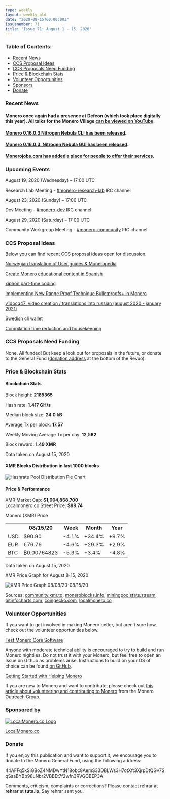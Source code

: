 ```yaml
---
type: weekly
layout: weekly_old
date: "2020-08-15T00:00:00Z"
issuenumber: 71
title: "Issue 71: August 1 - 15, 2020"
---
```


<h3>Table of Contents:</h3>
<ul class="contents">
    <li><a href="#news">Recent News</a></li>
    <li><a href="#ideas">CCS Proposal Ideas</a></li>
    <li><a href="#proposals">CCS Proposals Need Funding</a></li>
    <li><a href="#stats">Price & Blockchain Stats</a></li>
    <li><a href="#volunteer">Volunteer Opportunities</a></li>
    <li><a href="#sponsor">Sponsors</a></li>
    <li><a href="#donate">Donate</a></li>
</ul>

<h3 id="news">Recent News</h3>

<div class="newsbyte">
    <h4>Monero once again had a presence at Defcon (which took place digitally this year). All talks for the Monero Village <a href="https://www.youtube.com/playlist?list=PLsSYUeVwrHBn43BwoeplKKdJDFJFGH-9_" target="_blank">can be viewed on YouTube</a>.</h4>
</div>

<div class="newsbyte">
    <h4><a href="https://web.getmonero.org/2020/08/07/monero-0.16.0.3-released.html" target="_blank">Monero 0.16.0.3 Nitrogen Nebula CLI has been released</a>.</h4>
</div>

<div class="newsbyte">
    <h4><a href="https://web.getmonero.org/2020/08/09/monero-GUI-0.16.0.3-released.html" target="_blank">Monero 0.16.0.3. Nitrogen Nebula GUI has been released</a>.</h4>
</div>

<div class="newsbyte">
    <h4><a href="https://www.reddit.com/r/Monero/comments/i8gzbr/announcing_monero_services_on_monerojobscom/" target="_blank">Monerojobs.com has added a place for people to offer their services</a>.</h4>
</div>


<h3 id="events">Upcoming Events</h3>

<div class="event">
    <p class="date" markdown="1">August 19, 2020 (Wednesday) – 17:00 UTC</p>
    <p markdown="1">Research Lab Meeting - <a href="irc://chat.freenode.net/#monero-research-lab" target="_blank">#monero-research-lab</a> IRC channel</p>
</div>

<div class="event">
    <p class="date" markdown="1">August 23, 2020 (Sunday) – 17:00 UTC</p>
    <p markdown="1">Dev Meeting - <a href="irc://chat.freenode.net/#monero-dev" target="_blank">#monero-dev</a> IRC channel</p>
</div>

<div class="event">
    <p class="date" markdown="1">August 29, 2020 (Saturday) – 17:00 UTC</p>
    <p markdown="1">Community Workgroup Meeting - <a href="irc://chat.freenode.net/#monero-community" target="_blank">#monero-community</a> IRC channel</p>
</div>

<h3 id="ideas">CCS Proposal Ideas</h3>

<p>Below you can find recent CCS proposal ideas open for discussion.</p>

<div class="proposal">
<p><a href="https://repo.getmonero.org/monero-project/ccs-proposals/-/merge_requests/160" target="_blank">Norwegian translation of User guides & Moneropedia</a></p>
</div>

<div class="proposal">
<p><a href="https://repo.getmonero.org/monero-project/ccs-proposals/-/merge_requests/159" target="_blank">Create Monero educational content in Spanish</a></p>
</div>

<div class="proposal">
<p><a href="https://repo.getmonero.org/monero-project/ccs-proposals/-/merge_requests/157" target="_blank">xiphon part-time coding</a></p>
</div>

<div class="proposal">
<p><a href="https://repo.getmonero.org/monero-project/ccs-proposals/-/merge_requests/156" target="_blank">Implementing New Range Proof Technique Bulletproofs+ in Monero</a></p>
</div>

<div class="proposal">
<p><a href="https://repo.getmonero.org/monero-project/ccs-proposals/-/merge_requests/154" target="_blank">v1docq47: video creation / translations into russian (august 2020 - january 2021)</a></p>
</div>

<div class="proposal">
<p><a href="https://repo.getmonero.org/monero-project/ccs-proposals/-/merge_requests/147" target="_blank">Swedish cli wallet</a></p>
</div>

<div class="proposal">
<p><a href="https://repo.getmonero.org/monero-project/ccs-proposals/-/merge_requests/138" target="_blank">Compilation time reduction and housekeeping</a></p>
</div>

<h3 id="proposals">CCS Proposals Need Funding</h3>

<p>None. All funded! But keep a look out for proposals in the future, or donate to the General Fund (<a href="#donate">donation address</a> at the bottom of the Revuo).</p>

<h3 id="stats">Price & Blockchain Stats</h3>

<h4 class="stat">Blockchain Stats</h4>

<div class="bcstats">
    <p>Block height: <b>2165365</b></p>
    <p>Hash rate: <b>1.417 GH/s</b></p>
    <p>Median block size: <b>24.0 kB</b></p>
    <p>Average Tx per block: <b>17.57</b></p>
    <p>Weekly Moving Average Tx per day: <b>12,562</b></p>
    <p>Block reward: <b>1.49 XMR</b></p>
</div>
<p class="note">Data taken on August 15, 2020</p>

<h4 class="stat">XMR Blocks Distribution in last 1000 blocks</h4>
<p><img src="/img/hashrate-pool-distribution-0815.png" alt="Hashrate Pool Distribution Pie Chart"/></p>

<h4 class="stat">Price & Performance</h4>

<div class="price-intro">XMR Market Cap: <b>$1,604,868,700</b><br>Localmonero.co Street Price: <b>$89.74</b></div>

<p class="table-title">Monero (XMR) Price</p>
<table class="price-table">
  <tr class="row1">
    <th></th>
    <th>08/15/20</th>
    <th>Week</th>
    <th>Month</th>
    <th>Year</th>
  </tr>
  <tr>
    <td data-th="XMR to">USD</td>
    <td data-th="08/15/20">$90.90</td>
    <td data-th="Week" class="red">-4.1%</td>
    <td data-th="Month" class="green">+34.4%</td>
    <td data-th="Year" class="green">+9.7%</td>
  </tr>
  <tr class="row3">
    <td data-th="XMR to">EUR</td>
    <td data-th="08/15/20">€76.76</td>
    <td data-th="Week" class="red">-4.6%</td>
    <td data-th="Month" class="green">+29.3%</td>
    <td data-th="Year" class="green">+2.9%</td>
  </tr>
  <tr>
    <td data-th="XMR to">BTC</td>
    <td data-th="08/15/20">₿0.00764823</td>
    <td data-th="Week" class="red">-5.3%</td>
    <td data-th="Month" class="green">+3.4%</td>
    <td data-th="Year" class="red">-4.8%</td>
  </tr>
</table>
<p class="note">Data taken on August 15, 2020</p>

<p class="table-title">XMR Price Graph for August 8-15, 2020</p>

![XMR Price Graph 08/08/20-08/15/20](/img/weekly-chart-0815.png "XMR Price Graph 08/08/20-08/15/20") 

Sources: <a href="https://community.xmr.to/explorer/mainnet/" target="_blank">community.xmr.to</a>, <a href="https://moneroblocks.info/stats/transaction-stats" target="_blank">moneroblocks.info</a>, <a href="https://miningpoolstats.stream/monero" target="_blank">miningpoolstats.stream</a>, <a href="https://bitinfocharts.com/monero/" target="_blank">bitinfocharts.com</a>, <a href="https://www.coingecko.com/" target="_blank">coingecko.com</a>, <a href="https://localmonero.co/" target="_blank">localmonero.co</a>

<h3 id="volunteer">Volunteer Opportunities</h3>

<p>If you want to get involved in making Monero better, but aren’t sure how, check out the volunteer opportunities below.</p>

<div class="newsbyte">
    <p class="date"><a href="https://github.com/monero-project/monero" target="_blank">Test Monero Core Software</a></p>
    <p>Anyone with moderate technical ability is encouraged to try to build and run Monero nightlies. Do not trust it with your Monero, but feel free to open an Issue on Github as problems arise. Instructions to build on your OS of choice can be found <a href="https://github.com/monero-project/monero#compiling-monero-from-source" target="_blank">on GitHub</a>. </p>
</div>

<div class="newsbyte">
    <p class="date"><a href="https://github.com/monero-project/monero" target="_blank">Getting Started with Helping Monero</a></p>
    <p>If you are new to Monero and want to contribute, please check out <a href="https://www.monerooutreach.org/stories/getting-started-helping-monero.php" target="_blank">this article about volunteering and contributing to Monero</a> from the Monero Outreach Group. </p>
</div>

<h3 id="sponsor">Sponsored by</h3>

<p><a href="https://localmonero.co/" target="_blank"><img src="/img/localmonero-logo.png" alt="LocalMonero.co Logo" class="localmonero"></a></p>

<p class="text-center"><a href="https://localmonero.co/" target="_blank">LocalMonero.co</a></p>

<h3 id="donate">Donate</h3>

<p markdown="1">If you enjoy this publication and want to support it, we encourage you to donate to the Monero General Fund, using the following address:</p>

<p class="address" markdown="1">44AFFq5kSiGBoZ4NMDwYtN18obc8AemS33DBLWs3H7otXft3XjrpDtQGv7SqSsaBYBb98uNbr2VBBEt7f2wfn3RVGQBEP3A</p>

<!--p><a href="monero:44AFFq5kSiGBoZ4NMDwYtN18obc8AemS33DBLWs3H7otXft3XjrpDtQGv7SqSsaBYBb98uNbr2VBBEt7f2wfn3RVGQBEP3A" class="qr"><img src="/img/donate-monero.png"></a></p-->

Comments, criticism, complaints or corrections? Please contact rehrar at **rehrar** at **tuta.io**. Say rehrar sent you.